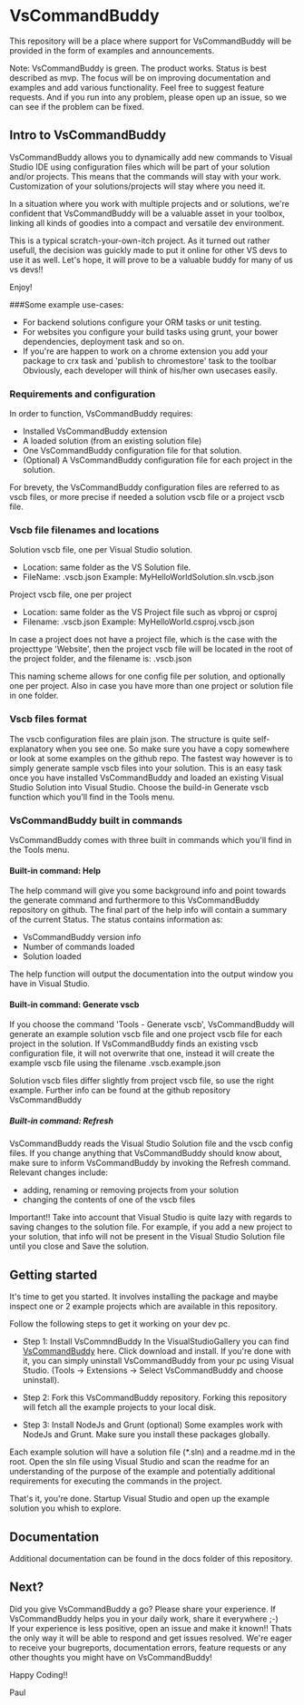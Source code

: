# VsCommandBuddy

This repository will be a place where support for VsCommandBuddy will be provided in the form of examples and announcements.

Note: VsCommandBuddy is green. The product works. Status is best described as mvp. The focus will be on improving documentation and 
examples and add various functionality. Feel free to suggest feature requests. And if you run into any problem, please open up an issue, so we can see if the problem can be fixed. 


## Intro to VsCommandBuddy
VsCommandBuddy allows you to dynamically add new commands to Visual Studio IDE using configuration files which will be part 
of your solution and/or projects. This means that the commands will stay with your work. Customization of your solutions/projects
will stay where you need it. 

In a situation where you work with multiple projects and or solutions, we're confident that VsCommandBuddy will
be a valuable asset in your toolbox, linking all kinds of goodies into a compact and versatile dev environment. 

This is a typical scratch-your-own-itch project. As it turned out rather usefull, the decision was
guickly made to put it online for other VS devs to use it as well.
Let's hope, it will prove to be a valuable buddy for many of us vs devs!!
 
Enjoy!


###Some example use-cases:
- For backend solutions configure your ORM tasks or unit testing.
- For websites you configure your build tasks using grunt, your bower dependencies, deployment task and so on.
- If you're are happen to work on a chrome extension you add your package to crx task and 'publish to chromestore' task
to the toolbar
Obviously, each developer will think of his/her own usecases easily.

### Requirements and configuration
In order to function, VsCommandBuddy requires:
- Installed VsCommandBuddy extension
- A loaded solution (from an existing solution file)
- One VsCommandBuddy configuration file for that solution.
- (Optional) A VsCommandBuddy configuration file for each project in the solution.

For brevety, the VsCommandBuddy configuration files are referred to as vscb files, or more precise if needed a solution 
vscb file or a project vscb file.

### Vscb file filenames and locations
Solution vscb file, one per Visual Studio solution.
- Location: same folder as the VS Solution file.
- FileName: <solutionfilename>.vscb.json
Example: MyHelloWorldSolution.sln.vscb.json

Project vscb file, one per project
- Location: same folder as the VS Project file such as vbproj or csproj
- Filename: <ProjectFileName>.vscb.json
Example: MyHelloWorld.csproj.vscb.json

In case a project does not have a project file, which is the case with the projecttype
'Website', then the project vscb file will be located in the root of the project folder, and
the filename is: <ProjectFolderName>.vscb.json

This naming scheme allows for one config file per solution, and optionally one per project. Also in case you have more than one project
or solution file in one folder.

### Vscb files format
The vscb configuration files are plain json. The structure is quite self-explanatory when you
see one. So make sure you have a copy somewhere or look at some examples on the github repo.
The fastest way however is to simply generate sample vscb files into your solution. This is an easy task once you have installed 
VsCommandBuddy and loaded an existing Visual Studio Solution into Visual Studio.  Choose the build-in Generate vscb function which
you'll find in the Tools menu.


### VsCommandBuddy built in commands
VsCommandBuddy comes with three built in commands which you'll find in the Tools menu.

#### Built-in command: Help
The help command will give you some background info and point towards the generate command and furthermore to this 
VsCommandBuddy repository on github.  The final part of the help info will contain a summary of the current Status.
The status contains information as:
- VsCommandBuddy version info
- Number of commands loaded
- Solution loaded

The help function will output the documentation into the output window you have in Visual Studio.

#### Built-in command: Generate vscb
If you choose the command 'Tools - Generate vscb', VsCommandBuddy will generate an example solution vscb file and one 
project vscb file for each project in the solution.
If VsCommandBuddy finds an existing vscb configuration file, it will not overwrite that one,
instead it will create the example vscb file using the filename <name>.vscb.example.json

Solution vscb files differ slightly from project vscb file, so use the right example.
Further info can be found at the github repository VsCommandBuddy

##### Built-in command: Refresh
VsCommandBuddy reads the Visual Studio Solution file and the vscb config files. If you change
anything that VsCommandBuddy should know about, make sure to inform VsCommandBuddy by invoking the
Refresh command. 
Relevant changes include:
- adding, renaming or removing projects from your solution
- changing the contents of one of the vscb files

Important!! Take into account that Visual Studio is quite lazy with regards to saving changes to the
solution file. For example, if you add a new project to your solution, that info
will not be present in the Visual Studio Solution file until you close and Save the solution.
 
 

## Getting started
It's time to get you started. It involves installing the package and maybe inspect one or 2 example projects which are available in this repository.

Follow the following steps to get it working on your dev pc.

* Step 1: Install VsCommndBuddy
In the VisualStudioGallery you can find [VsCommandBuddy](http://visualstudiogallery.msdn.microsoft.com/f5da988e-2ec1-4061-a569-46d09733c668) here.
Click download and install. If you're done with it, you can simply uninstall VsCommandBuddy from your pc using Visual Studio. 
(Tools -> Extensions -> Select VsCommandBuddy and choose uninstall). 

* Step 2: Fork this VsCommandBuddy repository. 
Forking this repository will fetch all the example projects to your local disk.

* Step 3: Install NodeJs and Grunt (optional)
Some examples work with NodeJs and Grunt. Make sure you install these packages globally.

Each example solution will have a solution file (*.sln) and a readme.md in the root. Open the sln file using Visual Studio and scan the readme 
for an understanding of the purpose of the example and potentially additional requirements for executing the commands in the project.

That's it, you're done. Startup Visual Studio and open up the example solution you whish to explore. 


## Documentation
Additional documentation can be found in the docs folder of this repository.

## Next?
Did you give VsCommandBuddy a go? Please share your experience. If VsCommandBuddy helps you in your daily work, share it everywhere ;-)  
If your experience is less positive, open an issue and make it known!! Thats the only way it will be able to respond and get issues resolved.
We're eager to receive your bugreports, documentation errors, feature requests or any other thoughts you might have on VsCommandBuddy!


Happy Coding!! 

Paul




